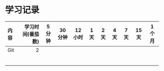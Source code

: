 # 学习记录

| 内容  | 学习时间(番茄数) | 5 分钟 | 30 分钟 | 12 小时 | 1 天 | 2 天 | 4 天 | 7 天 | 15 天 | 1 个月 |
| :-- | --------: | :--: | ----- | ----- | --- | --- | --- | --- | ---- | ---- |
| Git |         2 |      |       |       |     |     |     |     |      |      |
|     |           |      |       |       |     |     |     |     |      |      |
|     |           |      |       |       |     |     |     |     |      |      |
|     |           |      |       |       |     |     |     |     |      |      |
|     |           |      |       |       |     |     |     |     |      |      |
|     |           |      |       |       |     |     |     |     |      |      |
|     |           |      |       |       |     |     |     |     |      |      |
